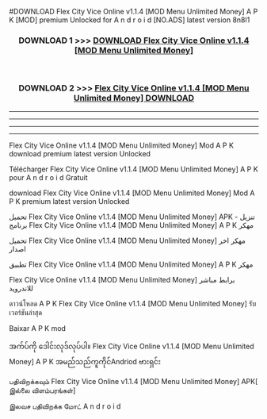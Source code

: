 #DOWNLOAD Flex City Vice Online v1.1.4  [MOD Menu Unlimited Money] A P K [MOD] premium Unlocked for A n d r o i d [NO.ADS] latest version 8n8l1



<div align="center">

<h3>DOWNLOAD 1 >>> <a href="https://teeasianyam.web.app?sq=Flex City Vice Online v1.1.4  [MOD Menu Unlimited Money]">DOWNLOAD Flex City Vice Online v1.1.4  [MOD Menu Unlimited Money] </a></h3><br>

<h3>DOWNLOAD 2 >>> <a href="https://teeasianyam.web.app?sq=Flex City Vice Online v1.1.4  [MOD Menu Unlimited Money] ">Flex City Vice Online v1.1.4  [MOD Menu Unlimited Money]  DOWNLOAD </a></h3>

</div>


----------------------------------------------------------

----------------------------------------------------------

----------------------------------------------------------

----------------------------------------------------------


Flex City Vice Online v1.1.4  [MOD Menu Unlimited Money]  Mod A P K download premium latest version Unlocked

Télécharger Flex City Vice Online v1.1.4  [MOD Menu Unlimited Money]  A P K pour A n d r o i d Gratuit

download Flex City Vice Online v1.1.4  [MOD Menu Unlimited Money]  Mod A P K premium latest version Unlocked

تحميل Flex City Vice Online v1.1.4  [MOD Menu Unlimited Money]  APK - تنزيل برنامج Flex City Vice Online v1.1.4  [MOD Menu Unlimited Money]  A P K مهكر

تحميل Flex City Vice Online v1.1.4  [MOD Menu Unlimited Money]  مهكر اخر اصدار

تطبيق Flex City Vice Online v1.1.4  [MOD Menu Unlimited Money]  A P K مهكر

Flex City Vice Online v1.1.4  [MOD Menu Unlimited Money]  برابط مباشر للاندرويد

ดาวน์โหลด A P K Flex City Vice Online v1.1.4  [MOD Menu Unlimited Money]  รับเวอร์ชันล่าสุด

Baixar A P K mod

အက်ပ်ကို ဒေါင်းလုဒ်လုပ်ပါ။ Flex City Vice Online v1.1.4  [MOD Menu Unlimited Money]  A P K အမည်သည်ကူကိုင်Andriod ဗားရှင်း

பதிவிறக்கவும் Flex City Vice Online v1.1.4  [MOD Menu Unlimited Money]  APK[ இல்லை விளம்பரங்கள்] 
 
இலவச பதிவிறக்க மோட் A n d r o i d



